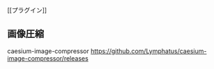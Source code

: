 [[プラグイン]]
## 画像圧縮
caesium-image-compressor
https://github.com/Lymphatus/caesium-image-compressor/releases

